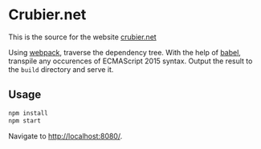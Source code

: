 # Crubier.net

This is the source for the website [crubier.net](http://crubier.github.io/)

Using [webpack](http://webpack.github.io/), traverse the dependency tree.
With the help of [babel](https://babeljs.io/), transpile any occurences of ECMAScript 2015 syntax.
Output the result to the `build` directory and serve it.

## Usage

```zsh
npm install
npm start
```

Navigate to [http://localhost:8080/](http://localhost:8080/).
